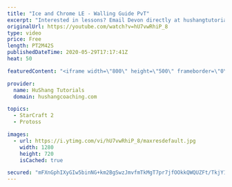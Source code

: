 ```yaml
---
title: "Ice and Chrome LE - Walling Guide PvT"
excerpt: "Interested in lessons? Email Devon directly at hushangtutorials@outlook.com ------------------------------------------------------------------------------------------------------- Want to support HuShang Tutorials directly? Patreon is a website where you can contribute a monthly donation that will help"
originalUrl: https://youtube.com/watch?v=hU7vwRhiP_8
type: video
price: Free
length: PT2M42S
publishedDateTime: 2020-05-29T17:17:41Z
heat: 50

featuredContent: "<iframe width=\"800\" height=\"500\" frameborder=\"0\" src=\"https://www.youtube.com/embed/hU7vwRhiP_8\" allow=\"accelerometer; autoplay; encrypted-media; gyroscope; picture-in-picture\" allowfullscreen></iframe>"

provider:
  name: HuShang Tutorials
  domain: hushangcoaching.com

topics:
  - StarCraft 2
  - Protoss

images:
  - url: https://i.ytimg.com/vi/hU7vwRhiP_8/maxresdefault.jpg
    width: 1280
    height: 720
    isCached: true

secured: "mFXnGphIXyGIw5binNG+km2BgSwzJmvfmTkMgT7pr7jfOOkkQWQUZFt/TkjY1QC20W8gF8BoEYCV0+eBB0OSLAmolpjmpbD1Pf9QrFYPgpcwjOLXsqu03jUVNqBVAl7/dZQBtJOUYrfKy6eHJ23HvJEVkmaWTSg0eQRxMriYkmu7ERQ1eNbIpC12r3cJzLsdSKp3zJLLpG1ggS2Gr3EECbcoenN1kOuQru1p0GZuDQBQOW+paTa7yCB4Ur4zQz5ffp8N6IJWWqe69SIXzFPuzaD98J1zrf4tGCHKG9B7yGb8Pi5bwWQRptInLNy1ZOD8xYeg6CzI0AZJbg9Vf2I5/zBP645DzpID7uEsePnA2aDACHB11/fGEzlNeC+suXwyGQ7lgqt60//ekMqHvY2EWO/g+MFgY2Smxucs0u+Wmes=;SHN7Tqb0lQEmY0GO+OPrgw=="
---
```


